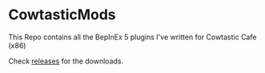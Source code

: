 # CowtasticMods
This Repo contains all the BepInEx 5 plugins I've written for Cowtastic Cafe (x86)

Check [releases](https://github.com/telnetr4/CowtasticMods/releases) for the downloads.
